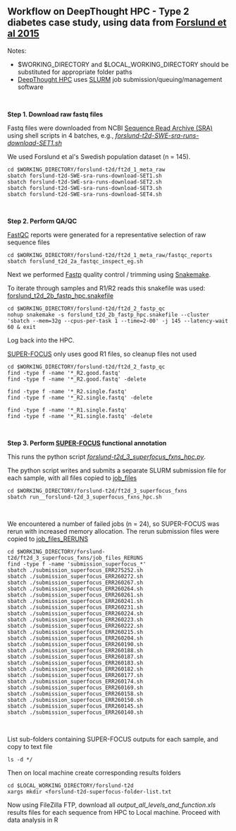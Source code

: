 ## Workflow on DeepThought HPC - Type 2 diabetes case study, using data from [Forslund et al 2015](https://doi.org/10.1038/nature15766)

Notes:
- $WORKING_DIRECTORY and $LOCAL_WORKING_DIRECTORY should be substituted for appropriate folder paths
- [DeepThought HPC](https://deepthoughtdocs.flinders.edu.au/en/latest/) uses [SLURM](https://deepthoughtdocs.flinders.edu.au/en/latest/SLURM/SLURMIntro.html) job submission/queuing/management software

&nbsp;

**Step 1. Download raw fastq files**

Fastq files were downloaded from NCBI [Sequence Read Archive (SRA)](https://www.ncbi.nlm.nih.gov/sra) using shell scripts in 4 batches, e.g., *[forslund-t2d-SWE-sra-runs-download-SET1.sh](ft2d_1_meta_raw/forslund-t2d-SWE-sra-runs-download-SET1.sh)*

We used Forslund et al's Swedish population dataset (n = 145). 

```Shell
cd $WORKING_DIRECTORY/forslund-t2d/ft2d_1_meta_raw
sbatch forslund-t2d-SWE-sra-runs-download-SET1.sh
sbatch forslund-t2d-SWE-sra-runs-download-SET2.sh
sbatch forslund-t2d-SWE-sra-runs-download-SET3.sh
sbatch forslund-t2d-SWE-sra-runs-download-SET4.sh
```

&nbsp;

**Step 2. Perform QA/QC**

[FastQC](https://www.bioinformatics.babraham.ac.uk/projects/fastqc/) reports were generated for a representative selection of raw sequence files

```Shell
cd $WORKING_DIRECTORY/forslund-t2d/ft2d_1_meta_raw/fastqc_reports
sbatch forslund_t2d_2a_fastqc_inspect_eg.sh
```

Next we performed [Fastp](https://github.com/OpenGene/fastp) quality control / trimming using [Snakemake](https://snakemake.github.io/).

To iterate through samples and R1/R2 reads this snakefile was used: [forslund_t2d_2b_fastp_hpc.snakefile](ft2d_2_fastp_qc/forslund_t2d_2b_fastp_hpc.snakefile)

```Shell 
cd $WORKING_DIRECTORY/forslund-t2d/ft2d_2_fastp_qc
nohup snakemake -s forslund_t2d_2b_fastp_hpc.snakefile --cluster 'sbatch --mem=32g --cpus-per-task 1 --time=2-00' -j 145 --latency-wait 60 & exit
```

Log back into the HPC.

[SUPER-FOCUS](https://github.com/metageni/SUPER-FOCUS) only uses good R1 files, so cleanup files not used
```Shell
cd $WORKING_DIRECTORY/forslund-t2d/ft2d_2_fastp_qc
find -type f -name '*_R2.good.fastq'
find -type f -name '*_R2.good.fastq' -delete

find -type f -name '*_R2.single.fastq'
find -type f -name '*_R2.single.fastq' -delete

find -type f -name '*_R1.single.fastq'
find -type f -name '*_R1.single.fastq' -delete
```

&nbsp;

**Step 3. Perform [SUPER-FOCUS](https://github.com/metageni/SUPER-FOCUS) functional annotation**

This runs the python script *[forslund-t2d_3_superfocus_fxns_hpc.py](ft2d_3_superfocus_fxns/forslund-t2d_3_superfocus_fxns_hpc.py)*.

The python script writes and submits a separate SLURM submission file for each sample, with all files copied to [job_files](ft2d_3_superfocus_fxns/job_files)

```Shell
cd $WORKING_DIRECTORY/forslund-t2d/ft2d_3_superfocus_fxns
sbatch run__forslund-t2d_3_superfocus_fxns_hpc.sh
```

&nbsp;

We encountered a number of failed jobs (n = 24), so SUPER-FOCUS was rerun with increased memory allocation. The rerun submission files were copied to [job_files_RERUNS](ft2d_3_superfocus_fxns/job_files_RERUNS)

```Shell
cd $WORKING_DIRECTORY/forslund-t2d/ft2d_3_superfocus_fxns/job_files_RERUNS
find -type f -name 'submission_superfocus_*'
sbatch ./submission_superfocus_ERR275252.sh
sbatch ./submission_superfocus_ERR260272.sh
sbatch ./submission_superfocus_ERR260267.sh
sbatch ./submission_superfocus_ERR260264.sh
sbatch ./submission_superfocus_ERR260261.sh
sbatch ./submission_superfocus_ERR260241.sh
sbatch ./submission_superfocus_ERR260231.sh
sbatch ./submission_superfocus_ERR260224.sh
sbatch ./submission_superfocus_ERR260223.sh
sbatch ./submission_superfocus_ERR260222.sh
sbatch ./submission_superfocus_ERR260215.sh
sbatch ./submission_superfocus_ERR260204.sh
sbatch ./submission_superfocus_ERR260190.sh
sbatch ./submission_superfocus_ERR260188.sh
sbatch ./submission_superfocus_ERR260187.sh
sbatch ./submission_superfocus_ERR260183.sh
sbatch ./submission_superfocus_ERR260182.sh
sbatch ./submission_superfocus_ERR260177.sh
sbatch ./submission_superfocus_ERR260174.sh
sbatch ./submission_superfocus_ERR260169.sh
sbatch ./submission_superfocus_ERR260158.sh
sbatch ./submission_superfocus_ERR260150.sh
sbatch ./submission_superfocus_ERR260145.sh
sbatch ./submission_superfocus_ERR260140.sh
```

&nbsp;

List sub-folders containing SUPER-FOCUS outputs for each sample, and copy to text file
```Shell
ls -d */
```
Then on local machine create corresponding results folders
```Shell
cd $LOCAL_WORKING_DIRECTORY/forslund-t2d
xargs mkdir <forslund-t2d-superfocus-folder-list.txt
```

Now using FileZilla FTP, download all *output_all_levels_and_function.xls* results files for each sequence from HPC to Local machine.
Proceed with data analysis in R
